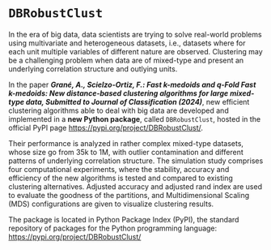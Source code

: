 # `DBRobustClust`

In the era of big data, data scientists are trying to solve real-world problems using multivariate
and heterogeneous datasets, i.e., datasets where for each unit multiple variables of different
nature are observed. Clustering may be a challenging problem when data are of mixed-type and
present an underlying correlation structure and outlying units.

In the paper ***Grané, A., Scielzo-Ortiz, F.: Fast k-medoids and q-Fold Fast k-medoids: New distance-based clustering algorithms for large mixed-type data, Submitted to Journal of Classification (2024)***, new efficient clustering algorithms able to deal with big data are developed and implemented in a **new Python package**, called `DBRobustClust`, hosted in the official PyPI page https://pypi.org/project/DBRobustClust/. 

Their performance is analyzed in rather complex
mixed-type datasets, whose size go from 35k to 1M, with outlier contamination and different
patterns of underlying correlation structure. The simulation study comprises four computational
experiments, where the stability, accuracy and efficiency of the new algorithms is tested and
compared to existing clustering alternatives. Adjusted accuracy and adjusted rand index are
used to evaluate the goodness of the partitions, and Multidimensional Scaling (MDS)
configurations are given to visualize clustering results.

The package is located in Python Package Index (PyPI), the standard repository of packages for the Python programming language: https://pypi.org/project/DBRobustClust/

```{tableofcontents}
```
